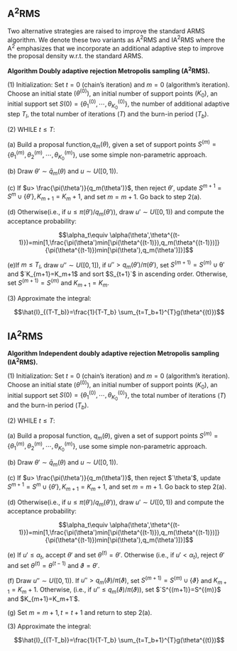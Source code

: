 ## A$`^2`$RMS

Two alternative strategies are raised to improve the standard ARMS algorithm. We denote these two variants as A$`^2`$RMS and IA$`^2`$RMS where the A$`^2`$ emphasizes that we incorporate an additional adaptive step to improve the proposal density w.r.t. the standard ARMS.

**Algorithm Doubly adaptive rejection Metropolis sampling (A$`^2`$RMS).**

$(1)$ Initialization: Set $`t=0`$ (chain’s iteration) and $`m=0`$ (algorithm’s iteration). Choose an initial state $`(\theta^{(0)})`$, an initial number of support points $`(K_0)`$, an initial support set $`S(0)=\left\{\theta_1^{(0)},\cdots,\theta_{K_0}^{(0)}\right\}`$, the number of additional adaptive step $T_l$, the total number of iterations $`(T)`$ and the burn-in period $`(T_b)`$.

$(2)$ WHILE $`t\leq T`$:

(a) Build a proposal function,$q_m(\theta)$, given a set of support points $`S^{(m)}=\left\{\theta_1^{(m)},\theta_2^{(m)},\cdots,\theta_{K_0}^{(m)}\right\}`$, use some simple non-parametric approach.

(b) Draw $`\theta'\sim \bar{q}_m(\theta)`$ and $`u\sim U([0,1))`$.

(c) If $`u> \frac{\pi(\theta')}{q_m(\theta')}`$, then reject $\theta'$, update $`S^{m+1}=S^{m} \cup \left\{ \theta' \right\},K_{m+1}=K_m+1`$, and set $`m=m+1`$. Go back to step 2(a).

(d) Otherwise(i.e., if $`u \leq \pi(\theta')/q_m(\theta')`$), draw $`u'\sim U([0,1))`$ and compute the acceptance probability:

$$\alpha_t\equiv \alpha(\theta',\theta^{(t-1)})=min[1,\frac{\pi(\theta')min[\pi(\theta^{(t-1)}),q_m(\theta^{(t-1)})]}{\pi(\theta^{(t-1)})min[\pi(\theta'),q_m(\theta')]}]$$

(e)If $`m\leq T_l`$, draw $`u''\sim U([0,1])`$, if $`u''>q_m(\theta')/\pi(\theta')`$, set $`S^{(m+1)}=S^{(m)}\cup \mathcal{\theta'}`$ and $`K_{m+1}=K_m+1$ and sort $S_{t+1}`$ in ascending order. Otherwise, set $`S^{(m+1)}=S^{(m)}`$ and $`K_{m+1}=K_m`$.

$(3)$ Approximate the integral:

$$\hat{I}_{(T-T_b)}=\frac{1}{T-T_b} \sum_{t=T_b+1}^{T}g(\theta^{(t)})$$

## IA$`^2`$RMS

**Algorithm Independent doubly adaptive rejection Metropolis sampling (IA$`^2`$RMS).**

$(1)$ Initialization: Set $`t=0`$ (chain’s iteration) and $`m=0`$ (algorithm’s iteration). Choose an initial state $`(\theta^{(0)})`$, an initial number of support points $`(K_0)`$, an initial support set $`S(0)=\left\{\theta_1^{(0)},\cdots,\theta_{K_0}^{(0)}\right\}`$, the total number of iterations $`(T)`$ and the burn-in period $`(T_b)`$.

$(2)$ WHILE $`t\leq T`$:

(a) Build a proposal function, $`q_m(\theta)`$, given a set of support points $`S^{(m)}=\left\{\theta_1^{(m)},\theta_2^{(m)},\cdots,\theta_{K_0}^{(m)}\right\}`$, use some simple non-parametric approach.

(b) Draw $`\theta'\sim \bar{q}_m(\theta)`$ and $`u\sim U([0,1))`$.

(c) If $`u> \frac{\pi(\theta')}{q_m(\theta')}`$, then reject $`\theta'$, update $`S^{m+1}=S^{m} \cup \left\{ \theta' \right\},K_{m+1}=K_m+1`$, and set $`m=m+1`$. Go back to step 2(a).

(d) Otherwise(i.e., if $u \leq \pi(\theta')/q_m(\theta')$), draw $u'\sim U([0,1))$ and compute the acceptance probability:

$$\alpha_t\equiv \alpha(\theta',\theta^{(t-1)})=min[1,\frac{\pi(\theta')min[\pi(\theta^{(t-1)}),q_m(\theta^{(t-1)})]}{\pi(\theta^{(t-1)})min[\pi(\theta'),q_m(\theta')]}]$$

(e) If $`u'\leq \alpha_t`$, accept $`\theta'`$ and set $`\theta^{(t)}=\theta'`$. Otherwise (i.e., if $`u'<\alpha_t`$), reject $`\theta'`$ and set $`\theta^{(t)}=\theta^{(t-1)}`$ and $`\vartheta=\theta'`$.

(f) Draw $`u''\sim U([0,1))`$. If $`u''>q_m(\vartheta)/\pi(\vartheta)`$, set $`S^{(m+1)}=S^{(m)}\cup \left\{\vartheta\right\}`$ and $`K_{m+1}=K_m+1`$. Otherwise, (i.e., if $`u''\leq q_m(\vartheta)/\pi(\vartheta)`$), set $`S^{(m+1)}=S^{(m)}$ and $K_{m+1}=K_m+1`$.

(g) Set $`m=m+1,t=t+1`$ and return to step 2(a).

$(3)$ Approximate the integral:

$$\hat{I}_{(T-T_b)}=\frac{1}{T-T_b} \sum_{t=T_b+1}^{T}g(\theta^{(t)})$$
